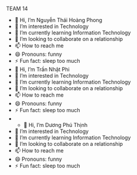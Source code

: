 TEAM 14
- 👋 Hi, I’m Nguyễn Thái Hoàng Phong 
- 👀 I’m interested in Technology 
- 🌱 I’m currently learning Information Technology
- 💞️ I’m looking to collaborate on a relationship
- 📫 How to reach me 
- 😄 Pronouns: funny
- ⚡ Fun fact: sleep too much
- 👋 Hi, I’m Trần Nhật Phi
- 👀 I’m interested in Technology 
- 🌱 I’m currently learning Information Technology
- 💞️ I’m looking to collaborate on a relationship
- 📫 How to reach me 
- 😄 Pronouns: funny
- ⚡ Fun fact: sleep too much
- - 👋 Hi, I’m Dương Phú Thịnh
- 👀 I’m interested in Technology 
- 🌱 I’m currently learning Information Technology
- 💞️ I’m looking to collaborate on a relationship
- 📫 How to reach me 
- 😄 Pronouns: funny
- ⚡ Fun fact: sleep too much
<!---
pot030321/pot030321 is a ✨ special ✨ repository because its `README.md` (this file) appears on your GitHub profile.
You can click the Preview link to take a look at your changes.
--->
